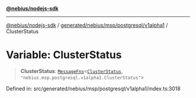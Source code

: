 [**@nebius/nodejs-sdk**](../../../../../../README.md)

***

[@nebius/nodejs-sdk](../../../../../../README.md) / [generated/nebius/msp/postgresql/v1alpha1](../README.md) / ClusterStatus

# Variable: ClusterStatus

> **ClusterStatus**: [`MessageFns`](../../../../../../runtime/protos/core/interfaces/MessageFns.md)\<[`ClusterStatus`](../interfaces/ClusterStatus.md), `"nebius.msp.postgresql.v1alpha1.ClusterStatus"`\>

Defined in: src/generated/nebius/msp/postgresql/v1alpha1/index.ts:3018
